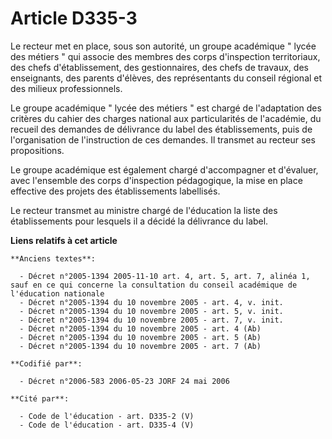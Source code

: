 # Article D335-3

Le recteur met en place, sous son autorité, un groupe académique " lycée des métiers " qui associe des membres des corps
d'inspection territoriaux, des chefs d'établissement, des gestionnaires, des chefs de travaux, des enseignants, des parents
d'élèves, des représentants du conseil régional et des milieux professionnels.

Le groupe académique " lycée des métiers " est chargé de l'adaptation des critères du cahier des charges national aux
particularités de l'académie, du recueil des demandes de délivrance du label des établissements, puis de l'organisation de
l'instruction de ces demandes. Il transmet au recteur ses propositions.

Le groupe académique est également chargé d'accompagner et d'évaluer, avec l'ensemble des corps d'inspection pédagogique, la
mise en place effective des projets des établissements labellisés.

Le recteur transmet au ministre chargé de l'éducation la liste des établissements pour lesquels il a décidé la délivrance du
label.

**Liens relatifs à cet article**

	**Anciens textes**:

	  - Décret n°2005-1394 2005-11-10 art. 4, art. 5, art. 7, alinéa 1, sauf en ce qui concerne la consultation du conseil académique de l'éducation nationale
	  - Décret n°2005-1394 du 10 novembre 2005 - art. 4, v. init.
	  - Décret n°2005-1394 du 10 novembre 2005 - art. 5, v. init.
	  - Décret n°2005-1394 du 10 novembre 2005 - art. 7, v. init.
	  - Décret n°2005-1394 du 10 novembre 2005 - art. 4 (Ab)
	  - Décret n°2005-1394 du 10 novembre 2005 - art. 5 (Ab)
	  - Décret n°2005-1394 du 10 novembre 2005 - art. 7 (Ab)

	**Codifié par**:

	  - Décret n°2006-583 2006-05-23 JORF 24 mai 2006

	**Cité par**:

	  - Code de l'éducation - art. D335-2 (V)
	  - Code de l'éducation - art. D335-4 (V)

